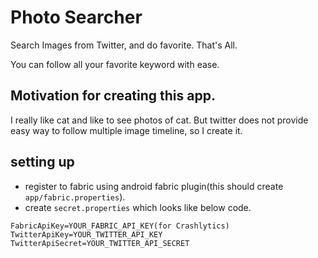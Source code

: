 Photo Searcher
==============

Search Images from Twitter, and do favorite.
That's All.

You can follow all your favorite keyword with ease.

## Motivation for creating this app.

I really like cat and like to see photos of cat.
But twitter does not provide easy way to follow multiple image timeline, so I create it.

## setting up
- register to fabric using android fabric plugin(this should create `app/fabric.properties`).
- create `secret.properties` which looks like below code.

```
FabricApiKey=YOUR_FABRIC_API_KEY(for Crashlytics)
TwitterApiKey=YOUR_TWITTER_API_KEY
TwitterApiSecret=YOUR_TWITTER_API_SECRET
```